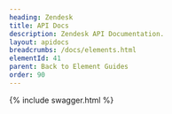 ```yaml
---
heading: Zendesk
title: API Docs
description: Zendesk API Documentation.
layout: apidocs
breadcrumbs: /docs/elements.html
elementId: 41
parent: Back to Element Guides
order: 90
---
```


{% include swagger.html %}
